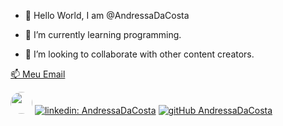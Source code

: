 - 👋 Hello World, I am @AndressaDaCosta


- 🌱 I’m currently learning programming.
- 💞️ I’m looking to collaborate  with other content creators.

<a href=mailto:andressadacostan@gmail.com>  📫 Meu Email



  [<img src="https://i.ibb.co/K5RgNJL/newcartoon.jpg<" width="35" style="border-radius:50%">](https://www.linkedin.com/in/andressa-costa-286173225/) [![linkedin: AndressaDaCosta](https://img.shields.io/badge/-AndressaDaCosta-blue?style=flat-square&logo=Linkedin&logoColor=white&link=https://www.linkedin.com/in/andressa-costa-286173225/)](https://www.linkedin.com/in/andressa-costa-286173225/)   [![gitHub AndressaDaCosta](https://img.shields.io/github/followers/AndressaDaCosta?label=follow&style=social)](https://github.com/AndressaDaCosta)

 
  <!---
AndressaDaCosta/AndressaDaCosta is a ✨ special ✨ repository because its `README.md` (this file) appears on your GitHub profile.
You can click the Preview link to take a look at your changes.
--->

